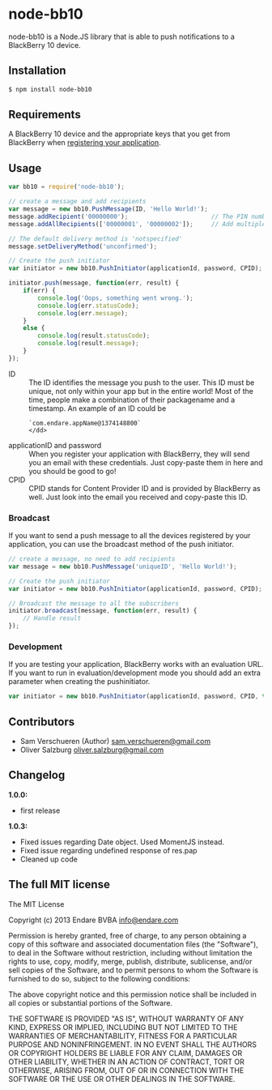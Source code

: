 # node-bb10

node-bb10 is a Node.JS library that is able to push notifications to a BlackBerry 10 device.

## Installation
```bash
$ npm install node-bb10
```
## Requirements

A BlackBerry 10 device and the appropriate keys that you get from BlackBerry when [registering
your application](http://developer.blackberry.com/services/push/).

## Usage

```js
var bb10 = require('node-bb10');

// create a message and add recipients
var message = new bb10.PushMessage(ID, 'Hello World!');
message.addRecipient('00000000');                       // The PIN number of the recipient
message.addAllRecipients(['00000001', '00000002']);     // Add multiple recipient at once

// The default delivery method is 'notspecified'
message.setDeliveryMethod('unconfirmed');

// Create the push initiator
var initiator = new bb10.PushInitiator(applicationId, password, CPID);

initiator.push(message, function(err, result) {
    if(err) {
        console.log('Oops, something went wrong.');
        console.log(err.statusCode);
        console.log(err.message);
    }
    else {
        console.log(result.statusCode);
        console.log(result.message);
    }
});
```

<dl>
  <dt>ID</dt>
  <dd>
    The ID identifies the message you push to the user. This ID must be unique, not only within your app but
    in the entire world! Most of the time, people make a combination of their packagename and a timestamp. An example
    of an ID could be

    `com.endare.appName@1374148800`
    </dd>

  <dt>applicationID and password</dt>
  <dd>When you register your application with BlackBerry, they will send you an email with these credentials. Just copy-paste them in here and you should be good to go!</dd>

  <dt>CPID</dt>
  <dd>CPID stands for Content Provider ID and is provided by BlackBerry as well. Just look into the email you received and copy-paste this ID.</dd>
</dl>

### Broadcast

If you want to send a push message to all the devices registered by your application, you can use the broadcast method of the push initiator.

```js
// create a message, no need to add recipients
var message = new bb10.PushMessage('uniqueID', 'Hello World!');

// Create the push initiator
var initiator = new bb10.PushInitiator(applicationId, password, CPID);

// Broadcast the message to all the subscribers
initiator.broadcast(message, function(err, result) {
    // Handle result
});
```

### Development

If you are testing your application, BlackBerry works with an evaluation URL. If you want to run in evaluation/development mode you should add an extra parameter
when creating the pushinitiator.

```js
var initiator = new bb10.PushInitiator(applicationId, password, CPID, true);
```

## Contributors
 * Sam Verschueren (Author)     <sam.verschueren@gmail.com>
 * Oliver Salzburg              <oliver.salzburg@gmail.com>

## Changelog
**1.0.0:**
 * first release

**1.0.3:**
 * Fixed issues regarding Date object. Used MomentJS instead.
 * Fixed issue regarding undefined response of res.pap
 * Cleaned up code

## The full MIT license

The MIT License

Copyright (c) 2013 Endare BVBA <info@endare.com>

Permission is hereby granted, free of charge, to any person obtaining a copy
of this software and associated documentation files (the "Software"), to deal
in the Software without restriction, including without limitation the rights
to use, copy, modify, merge, publish, distribute, sublicense, and/or sell
copies of the Software, and to permit persons to whom the Software is
furnished to do so, subject to the following conditions:

The above copyright notice and this permission notice shall be included in
all copies or substantial portions of the Software.

THE SOFTWARE IS PROVIDED "AS IS", WITHOUT WARRANTY OF ANY KIND, EXPRESS OR
IMPLIED, INCLUDING BUT NOT LIMITED TO THE WARRANTIES OF MERCHANTABILITY,
FITNESS FOR A PARTICULAR PURPOSE AND NONINFRINGEMENT. IN NO EVENT SHALL THE
AUTHORS OR COPYRIGHT HOLDERS BE LIABLE FOR ANY CLAIM, DAMAGES OR OTHER
LIABILITY, WHETHER IN AN ACTION OF CONTRACT, TORT OR OTHERWISE, ARISING FROM,
OUT OF OR IN CONNECTION WITH THE SOFTWARE OR THE USE OR OTHER DEALINGS IN
THE SOFTWARE.

